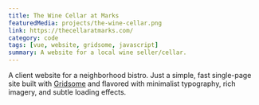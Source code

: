 ```yaml
---
title: The Wine Cellar at Marks
featuredMedia: projects/the-wine-cellar.png
link: https://thecellaratmarks.com/
category: code
tags: [vue, website, gridsome, javascript]
summary: A website for a local wine seller/cellar.
---
```


A client website for a neighborhood bistro. Just a simple, fast single-page site built with [Gridsome](https://gridsome.org) and flavored with minimalist typography, rich imagery, and subtle loading effects.
